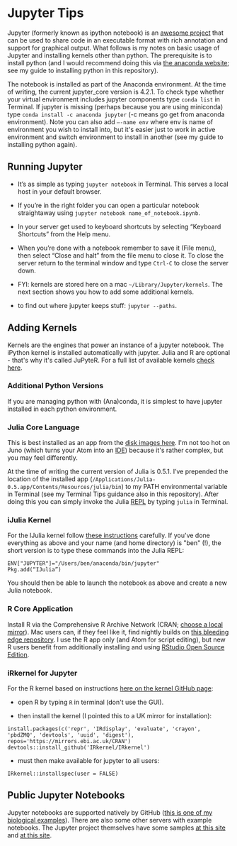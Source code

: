 # Jupyter Tips
Jupyter (formerly known as ipython notebook) is an [awesome project](http://jupyter.org) that can be used to share code in an executable format with rich annotation and support for graphical output. What follows is my notes on basic usage of Jupyter and installing kernels other than python. The prerequisite is to install python (and I would recommend doing this via [the anaconda website](https://www.continuum.io/downloads); see my guide to installing python in this repository).

The notebook is installed as part of the Anaconda environment. At the time of writing, the current jupyter_core version is 4.2.1. To check type whether your virtual environment includes jupyter components type ```conda list``` in Terminal. If jupyter is missing (perhaps because you are using miniconda) type ```conda install -c anaconda jupyter``` (-c means go get from anaconda environment). Note you can also add ```—-name env``` where env is name of environment you wish to install into, but it's easier just to work in active environment and switch environment to install in another (see my guide to installing python again).

## Running Jupyter
* It’s as simple as typing ```jupyter notebook``` in Terminal. This serves a local host in your default browser.

* If you’re in the right folder you can open a particular notebook straightaway using ```jupyter notebook name_of_notebook.ipynb```.

* In your server get used to keyboard shortcuts by selecting “Keyboard Shortcuts” from the Help menu.

* When you’re done with a notebook remember to save it (File menu), then select “Close and halt” from the file menu to close it. To close the server return to the terminal window and type ```Ctrl-C``` to close the server down.

* FYI: kernels are stored here on a mac ```~/Library/Jupyter/kernels```. The next section shows you how to add some additional kernels.

*  to find out where jupyter keeps stuff: ```jupyter --paths```.

## Adding Kernels
Kernels are the engines that power an instance of a jupyter notebook. The iPython kernel is installed automatically with jupyter. Julia and R are optional - that's why it's called JuPyteR. For a full list of available kernels [check here](https://github.com/jupyter/jupyter/wiki/Jupyter-kernels).

### Additional Python Versions
If you are managing python with (Ana)conda, it is simplest to have jupyter installed in each python environment.

### Julia Core Language
This is best installed as an app from the [disk images here](https://julialang.org/downloads/). I'm not too hot on Juno (which turns your Atom into an [IDE](https://en.wikipedia.org/wiki/Integrated_development_environment)) because it's rather complex, but you may feel differently.

At the time of writing the current version of Julia is 0.5.1. I’ve prepended the location of the installed app (```/Applications/Julia-0.5.app/Contents/Resources/julia/bin```) to my PATH environmental variable in Terminal (see my Terminal Tips guidance also in this repository). After doing this you can simply invoke the Julia [REPL](https://en.wikipedia.org/wiki/Read–eval–print_loop) by typing ```julia``` in Terminal.

### iJulia Kernel
For the IJulia kernel follow [these instructions](https://github.com/JuliaLang/IJulia.jl) carefully. If you've done everything as above and your name (and home directory) is "ben" (!), the short version is to type these commands into the Julia REPL:
```
ENV["JUPYTER"]="/Users/ben/anaconda/bin/jupyter"
Pkg.add(“IJulia”)
```
You should then be able to launch the notebook as above and create a new Julia notebook.

### R Core Application
Install R via the Comprehensive R Archive Network (CRAN; [choose a local mirror](https://cran.r-project.org/mirrors.html)). Mac users can, if they feel like it, find nightly builds on [this bleeding edge repository](http://r.research.att.com/). I use the R app only (and Atom for script editing), but new R users benefit from additionally installing and using [RStudio Open Source Edition](https://www.rstudio.com/products/RStudio/).

### iRkernel for Jupyter
For the R kernel based on instructions [here on the kernel GitHub page](https://irkernel.github.io/installation/):

* open R by typing ```R``` in terminal (don't use the GUI).

* then install the kernel (I pointed this to a UK mirror for installation):
```
install.packages(c('repr', 'IRdisplay', 'evaluate', 'crayon', 'pbdZMQ', 'devtools', 'uuid', 'digest'), repos='https://mirrors.ebi.ac.uk/CRAN')
devtools::install_github('IRkernel/IRkernel')
```

* must then make available for jupyter to all users:
```
IRkernel::installspec(user = FALSE)
```

## Public Jupyter Notebooks
Jupyter notebooks are supported natively by GitHub ([this is one of my biological examples](https://github.com/tethig/simulations/blob/master/DFEM_py_nb.ipynb)). There are also some other servers with example notebooks. The Jupyter project themselves have some samples [at this site](https://nbviewer.jupyter.org) and [at this site](https://try.jupyter.org).

